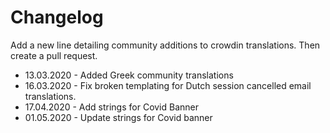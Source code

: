 # Changelog

Add a new line detailing community additions to crowdin translations. Then create a pull request.

* 13.03.2020 - Added Greek community translations
* 16.03.2020 - Fix broken templating for Dutch session cancelled email translations.
* 17.04.2020 - Add strings for Covid Banner
* 01.05.2020 - Update strings for Covid banner
